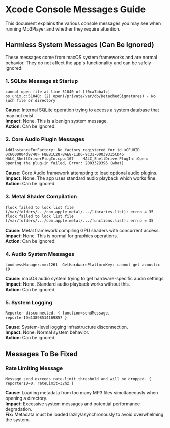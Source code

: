# Xcode Console Messages Guide

This document explains the various console messages you may see when running Mp3Player and whether they require attention.

## Harmless System Messages (Can Be Ignored)

These messages come from macOS system frameworks and are normal behavior. They do not affect the app's functionality and can be safely ignored:

### 1. SQLite Message at Startup
```
cannot open file at line 51040 of [f0ca7bba1c]
os_unix.c:51040: (2) open(/private/var/db/DetachedSignatures) - No such file or directory
```
**Cause:** Internal SQLite operation trying to access a system database that may not exist.  
**Impact:** None. This is a benign system message.  
**Action:** Can be ignored.

### 2. Core Audio Plugin Messages
```
AddInstanceForFactory: No factory registered for id <CFUUID 0x6000004d9740> F8BB1C28-BAE8-11D6-9C31-00039315CD46
HALC_ShellDriverPlugIn.cpp:107    HALC_ShellDriverPlugIn::Open: opening the plug-in failed, Error: 2003329396 (what)
```
**Cause:** Core Audio framework attempting to load optional audio plugins.  
**Impact:** None. The app uses standard audio playback which works fine.  
**Action:** Can be ignored.

### 3. Metal Shader Compilation
```
flock failed to lock list file (/var/folders/.../com.apple.metal/.../libraries.list): errno = 35
flock failed to lock list file (/var/folders/.../com.apple.metal/.../functions.list): errno = 35
```
**Cause:** Metal framework compiling GPU shaders with concurrent access.  
**Impact:** None. This is normal for graphics operations.  
**Action:** Can be ignored.

### 4. Audio System Messages
```
LoudnessManager.mm:1261  GetHardwarePlatformKey: cannot get acoustic ID
```
**Cause:** macOS audio system trying to get hardware-specific audio settings.  
**Impact:** None. Standard audio playback works without this.  
**Action:** Can be ignored.

### 5. System Logging
```
Reporter disconnected. { function=sendMessage, reporterID=13898514169857 }
```
**Cause:** System-level logging infrastructure disconnection.  
**Impact:** None. Normal system behavior.  
**Action:** Can be ignored.

## Messages To Be Fixed

### Rate Limiting Message
```
Message send exceeds rate-limit threshold and will be dropped. { reporterID=0, rateLimit=32hz }
```
**Cause:** Loading metadata from too many MP3 files simultaneously when opening a directory.  
**Impact:** Excessive system messages and potential performance degradation.  
**Fix:** Metadata must be loaded lazily/asynchronously to avoid overwhelming the system.  

